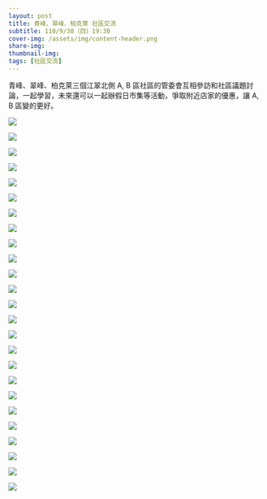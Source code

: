 ```yaml
---
layout: post
title: 青峰、翠峰、柏克萊 社區交流
subtitle: 110/9/30（四）19:30
cover-img: /assets/img/content-header.png
share-img: 
thumbnail-img:
tags: [社區交流]
---
```


青峰、翠峰、柏克萊三個江翠北側 A, B 區社區的管委會互相參訪和社區議題討論，一起學習，未來還可以一起辦假日市集等活動，爭取附近店家的優惠，讓 A, B 區變的更好。

![](../assets/post/20210930/20210930(1).jpg)

![](../assets/post/20210930/20210930(2).jpg)

![](../assets/post/20210930/20210930(3).jpg)

![](../assets/post/20210930/20210930(4).jpg)

![](../assets/post/20210930/20210930(5).jpg)

![](../assets/post/20210930/20210930(6).jpg)

![](../assets/post/20210930/20210930(7).jpg)

![](../assets/post/20210930/20210930(8).jpg)

![](../assets/post/20210930/20210930(9).jpg)

![](../assets/post/20210930/20210930(10).jpg)

![](../assets/post/20210930/20210930(11).jpg)

![](../assets/post/20210930/20210930(12).jpg)

![](../assets/post/20210930/20210930(13).jpg)

![](../assets/post/20210930/20210930(14).jpg)

![](../assets/post/20210930/20210930(15).jpg)

![](../assets/post/20210930/20210930(16).jpg)

![](../assets/post/20210930/20210930(17).jpg)

![](../assets/post/20210930/20210930(18).jpg)

![](../assets/post/20210930/20210930(19).jpg)

![](../assets/post/20210930/20210930(20).jpg)

![](../assets/post/20210930/20210930(21).jpg)

![](../assets/post/20210930/20210930(22).jpg)

![](../assets/post/20210930/20210930(23).jpg)

![](../assets/post/20210930/20210930(24).jpg)

![](../assets/post/20210930/20210930(25).jpg)
